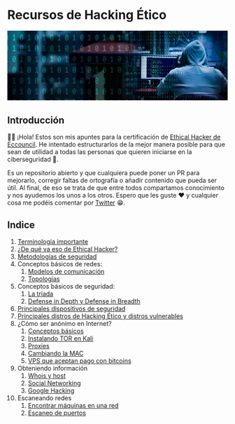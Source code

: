 # Recursos de Hacking Ético

![portada](./img/portada.jpeg)

## Introducción

👋👋 ¡Hola! Estos son mis apuntes para la certificación de [Ethical Hacker de Eccouncil](https://www.eccouncil.org/programs/certified-ethical-hacker-ceh/). He intentado estructurarlos de la mejor manera posible para que sean de utilidad a todas las personas que quieren iniciarse en la ciberseguridad 🖤.

Es un repositorio abierto y que cualquiera puede poner un PR para mejorarlo, corregir faltas de ortografía o añadir contenido que pueda ser útil. Al final, de eso se trata de que entre todos compartamos conocimiento y nos ayudemos los unos a los otros. Espero que les guste ❤️ y cualquier cosa me podéis comentar por [Twitter](https://twitter.com/zamarrowski) 😁.

## Indice

1. [Terminología importante](./resources/terminologia.md)
2. [¿De qué va eso de Ethical Hacker?](./resources/ethicalHacker.md)
3. [Metodologías de seguridad](./resources/metodologias.md)
4. Conceptos básicos de redes:
    1. [Modelos de comunicación](./resources/redes/modelos.md)
    2. [Topologías](./resources/redes/topologias.md)
5. Conceptos básicos de seguridad:
    1. [La tríada](./resources/seguridad/triada.md)
    2. [Defense in Depth y Defense in Breadth](./resources/seguridad/defense.md)
5. [Principales dispositivos de seguridad](./resources/dispositivosDeSeguridad.md)
6. [Principales distros de Hacking Ético y distros vulnerables](./resources/distros.md)
7. ¿Cómo ser anónimo en Internet?
    1. [Conceptos básicos](./resources/anonimato/conceptos.md)
    2. [Instalando TOR en Kali](./resources/anonimato/instalarTor.md)
    3. [Proxies](./resources/anonimato/proxies.md)
    4. [Cambiando la MAC](./resources/anonimato/mac.md)
    5. [VPS que aceptan pago con bitcoins](./resources/anonimato/vps.md)
8. Obteniendo información
    1. [Whois y host](./resources/obteniendoInfo/whois.md)
    2. [Social Networking](./resources/obteniendoInfo/socialnetworking.md)
    3. [Google Hacking](./resources/obteniendoInformacion/googleHacking.md)
9. Escaneando redes
    1. [Encontrar máquinas en una red](./resources/escaneoRedes/pingsweeps.md)
    2. [Escaneo de puertos](./resources/escaneoRedes/portScanning.md)